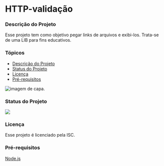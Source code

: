 # HTTP-validação

### Descrição do Projeto
Esse projeto tem como objetivo pegar links de arquivos e exibi-los. Trata-se de uma LIB para fins educativos.

### Tópicos

* [Descrição do Projeto](#descrição-do-projeto)
* [Status do Projeto](#status-do-projeto)
* [Licença](#licença)
* [Pré-requisitos](#pré-requisitos)

![imagem de capa.](https://github.com/NathaliaEugenio/Backend/assets/145389553/abf9b55d-1672-43f6-b9aa-477591f8b999)

### Status do Projeto
<img src="http://img.shields.io/static/v1?label=STATUS&message=CONCLUIDO&color=GREEN&style=for-the-badge"/>

### Licença

Esse projeto é licenciado pela ISC.

### Pré-requisitos

[Node.js](https://nodejs.org/en/download/)
